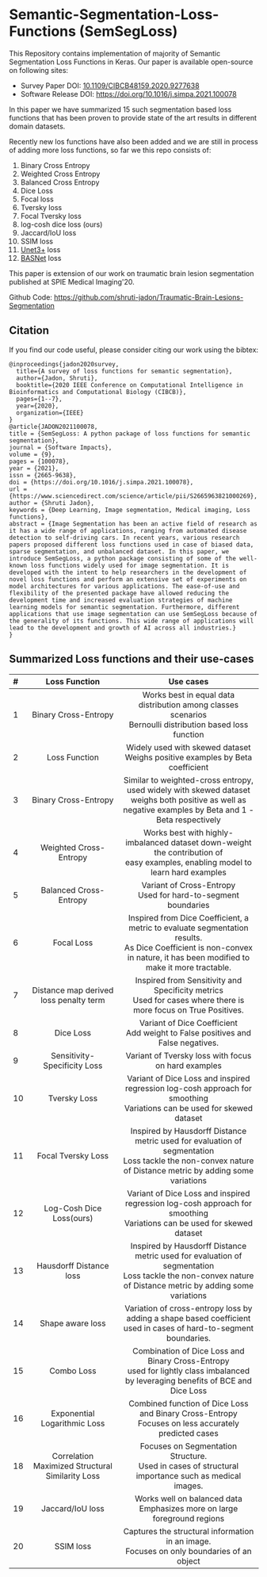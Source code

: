 # Semantic-Segmentation-Loss-Functions (SemSegLoss)
This Repository contains implementation of majority of Semantic Segmentation Loss Functions in Keras. Our paper is available open-source on following sites:

* Survey Paper DOI: [10.1109/CIBCB48159.2020.9277638](10.1109/CIBCB48159.2020.9277638)
* Software Release DOI: https://doi.org/10.1016/j.simpa.2021.100078

In this paper we have summarized 15 such segmentation based loss functions that has been proven to provide state of the art results in different domain datasets.

Recently new los functions have also been added and we are still in process of adding more loss functions, so far we this repo consists of:
1. Binary Cross Entropy
2. Weighted Cross Entropy
3. Balanced Cross Entropy
4. Dice Loss
5. Focal loss
6. Tversky loss
7. Focal Tversky loss
8. log-cosh dice loss (ours)
9. Jaccard/IoU loss
10. SSIM loss
11. [Unet3+](https://arxiv.org/ftp/arxiv/papers/2004/2004.08790.pdf) loss
12. [BASNet](https://arxiv.org/pdf/2101.04704.pdf) loss


This paper is extension of our work on traumatic brain lesion segmentation published at SPIE Medical Imaging'20.

Github Code: https://github.com/shruti-jadon/Traumatic-Brain-Lesions-Segmentation

## Citation
If you find our code useful, please consider citing our work using the bibtex:
```
@inproceedings{jadon2020survey,
  title={A survey of loss functions for semantic segmentation},
  author={Jadon, Shruti},
  booktitle={2020 IEEE Conference on Computational Intelligence in Bioinformatics and Computational Biology (CIBCB)},
  pages={1--7},
  year={2020},
  organization={IEEE}
}
@article{JADON2021100078,
title = {SemSegLoss: A python package of loss functions for semantic segmentation},
journal = {Software Impacts},
volume = {9},
pages = {100078},
year = {2021},
issn = {2665-9638},
doi = {https://doi.org/10.1016/j.simpa.2021.100078},
url = {https://www.sciencedirect.com/science/article/pii/S2665963821000269},
author = {Shruti Jadon},
keywords = {Deep Learning, Image segmentation, Medical imaging, Loss functions},
abstract = {Image Segmentation has been an active field of research as it has a wide range of applications, ranging from automated disease detection to self-driving cars. In recent years, various research papers proposed different loss functions used in case of biased data, sparse segmentation, and unbalanced dataset. In this paper, we introduce SemSegLoss, a python package consisting of some of the well-known loss functions widely used for image segmentation. It is developed with the intent to help researchers in the development of novel loss functions and perform an extensive set of experiments on model architectures for various applications. The ease-of-use and flexibility of the presented package have allowed reducing the development time and increased evaluation strategies of machine learning models for semantic segmentation. Furthermore, different applications that use image segmentation can use SemSegLoss because of the generality of its functions. This wide range of applications will lead to the development and growth of AI across all industries.}
}
```
## Summarized Loss functions and their use-cases
| #      | Loss Function | Use cases     |
| :---        |    :----:   |    :---: |
| 1      | Binary Cross-Entropy       | Works best in equal data distribution among classes scenarios <br /> Bernoulli distribution based loss function |
| 2      | Loss Function       | Widely used with skewed dataset <br /> Weighs positive examples by Beta coefficient
| 3      | Binary Cross-Entropy       | Similar to weighted-cross entropy, used widely with skewed dataset <br /> weighs both positive as well as negative examples by Beta and 1 - Beta respectively
| 4      | Weighted Cross-Entropy       | Works best with highly-imbalanced dataset down-weight the contribution of <br /> easy examples, enabling model to learn hard examples
| 5      | Balanced Cross-Entropy       | Variant of Cross-Entropy <br /> Used for hard-to-segment boundaries
| 6      | Focal Loss       | Inspired from Dice Coefficient, a metric to evaluate segmentation results. <br /> As Dice Coefficient is non-convex in nature, it has been modified to make it more tractable.
| 7      | Distance map derived loss penalty term       | Inspired from Sensitivity and Specificity metrics <br /> Used for cases where there is more focus on True Positives.
| 8      | Dice Loss       | Variant of Dice Coefficient <br /> Add weight to False positives and False negatives.
| 9      | Sensitivity-Specificity Loss       | Variant of Tversky loss with focus on hard examples
| 10      | Tversky Loss       | Variant of Dice Loss and inspired regression log-cosh approach for smoothing <br /> Variations can be used for skewed dataset
| 11      | Focal Tversky Loss       | Inspired by Hausdorff Distance metric used for evaluation of segmentation <br /> Loss tackle the non-convex nature of Distance metric by adding some variations
| 12      | Log-Cosh Dice Loss(ours)       | Variant of Dice Loss and inspired regression log-cosh approach for smoothing <br /> Variations can be used for skewed dataset
| 13      | Hausdorff Distance loss       | Inspired by Hausdorff Distance metric used for evaluation of segmentation <br /> Loss tackle the non-convex nature of Distance metric by adding some variations
| 14      | Shape aware loss       | Variation of cross-entropy loss by adding a shape based coefficient <br /> used in cases of hard-to-segment boundaries.
| 15      | Combo Loss       | Combination of Dice Loss and Binary Cross-Entropy <br /> used for lightly class imbalanced by leveraging benefits of BCE and Dice Loss
| 16      | Exponential Logarithmic Loss       | Combined function of Dice Loss and Binary Cross-Entropy <br /> Focuses on less accurately predicted cases
| 18      | Correlation Maximized Structural Similarity Loss       | Focuses on Segmentation Structure. <br /> Used in cases of structural importance such as medical images.
| 19      | Jaccard/IoU loss       | Works well on balanced data <br />  Emphasizes more on large foreground regions 
| 20      | SSIM loss       | Captures the structural information in an image. <br /> Focuses on only boundaries of an object